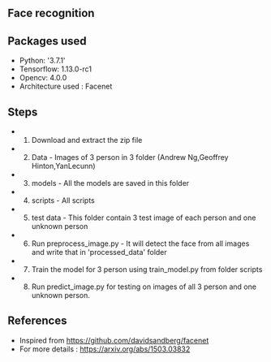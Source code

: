 Face recognition 
----------------  
Packages used 
----------------------------- 
- Python: '3.7.1' 
- Tensorflow: 1.13.0-rc1 
- Opencv: 4.0.0 
- Architecture used : Facenet 

Steps 
------  
- 1) Download and extract the zip file 
- 2) Data - Images of 3 person in 3 folder (Andrew Ng,Geoffrey Hinton,YanLecunn) 
- 3) models - All the models are saved in this folder 
- 4) scripts - All scripts 
- 5) test data - This folder contain 3 test image of each person and one unknown person  
- 6) Run preprocess_image.py - It will detect the face from all images and write that in 'processed_data' folder 
- 7) Train the model for 3 person using train_model.py from folder scripts 
- 8) Run predict_image.py for testing on images of all 3 person and one unknown person.

 References
 ----------- 
- Inspired from https://github.com/davidsandberg/facenet
- For more details : https://arxiv.org/abs/1503.03832 
